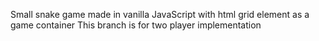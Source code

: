 Small snake game made in vanilla JavaScript with html grid element as a game container
This branch is for two player implementation
